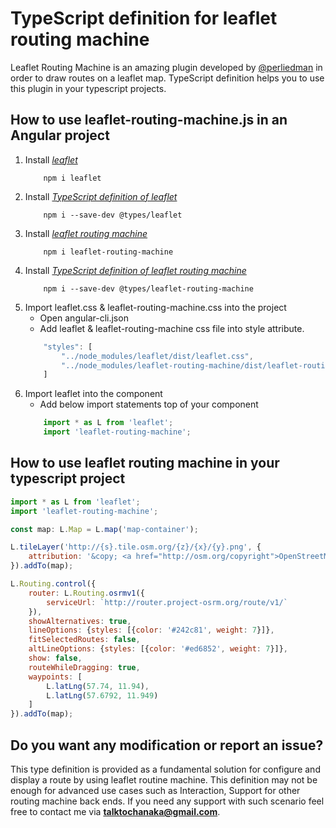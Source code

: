 # TypeScript definition for leaflet routing machine

Leaflet Routing Machine is an amazing plugin developed by [@perliedman](https://github.com/perliedman/leaflet-routing-machine) in order to draw routes on a leaflet map. TypeScript definition helps you to use this plugin in your typescript projects.

## How to use leaflet-routing-machine.js in an Angular project 

1. Install [_leaflet_](https://www.npmjs.com/package/leaflet)
    ```npm
        npm i leaflet
    ```
2. Install [_TypeScript definition of leaflet_](https://www.npmjs.com/package/@types/leaflet)
    ```npm
        npm i --save-dev @types/leaflet
    ```
3. Install [_leaflet routing machine_](https://www.npmjs.com/package/leaflet-routing-machine)
    ```npm
        npm i leaflet-routing-machine
    ```
4. Install [_TypeScript definition of leaflet routing machine_](https://www.npmjs.com/package/@types/leaflet-routing-machine)
    ```npm
        npm i --save-dev @types/leaflet-routing-machine
    ```
5. Import leaflet.css & leaflet-routing-machine.css into the project
    - Open angular-cli.json
    - Add leaflet & leaflet-routing-machine css file into style attribute.
    ```javascript
        "styles": [
            "../node_modules/leaflet/dist/leaflet.css",
            "../node_modules/leaflet-routing-machine/dist/leaflet-routing-machine.css"
        ]
    ```
6. Import leaflet into the component
    - Add below import statements top of your component
    ```javascript
        import * as L from 'leaflet';
        import 'leaflet-routing-machine';
    ```
    
## How to use leaflet routing machine in your typescript project

```javascript
import * as L from 'leaflet';
import 'leaflet-routing-machine';

const map: L.Map = L.map('map-container');

L.tileLayer('http://{s}.tile.osm.org/{z}/{x}/{y}.png', {
    attribution: '&copy; <a href="http://osm.org/copyright">OpenStreetMap</a> contributors'
}).addTo(map);

L.Routing.control({
    router: L.Routing.osrmv1({
        serviceUrl: `http://router.project-osrm.org/route/v1/`
    }),
    showAlternatives: true,
    lineOptions: {styles: [{color: '#242c81', weight: 7}]},
    fitSelectedRoutes: false,
    altLineOptions: {styles: [{color: '#ed6852', weight: 7}]},
    show: false,
    routeWhileDragging: true,
    waypoints: [
        L.latLng(57.74, 11.94),
        L.latLng(57.6792, 11.949)
    ]
}).addTo(map);
```

## Do you want any modification or report an issue?

This type definition is provided as a fundamental solution for configure and display a route by using leaflet routine machine. This definition may not be enough for advanced use cases  such as Interaction, Support for other routing machine back ends. If you need any support with such scenario feel free to contact me via [**talktochanaka@gmail.com**](mailto:talktochanaka@gmail.com).
